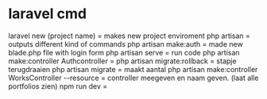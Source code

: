 # laravel cmd
laravel new (project name) = makes new project enviroment 
php artisan = outputs different kind of commands 
php artisan make:auth = made new blade.php file with login form
php artisan serve = run code 
php artisan make:controller Authcontroller = 
php artisan migrate:rollback = stapje terugdraaien
php artisan migrate = maakt aantal
php artisan make:controller WorksController --resource = controller meegeven en naam geven. (laat alle portfolios zien)
npm run dev =
